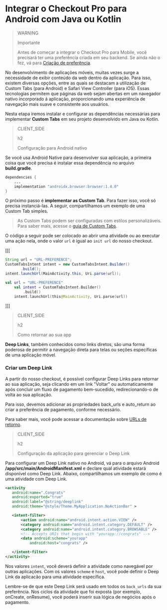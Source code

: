 # Integrar o Checkout Pro para Android com Java ou Kotlin

> WARNING
>
> Importante
>
> Antes de começar a integrar o Checkout Pro para Mobile, você precisará ter uma preferência criada em seu backend. Se ainda não o fez, vá para [Criação de preferência](/developers/pt/docs/checkout-pro/integrate-preferences).

No desenvolvimento de aplicações móveis, muitas vezes surge a necessidade de exibir conteúdo da web dentro da aplicação. Para isso, existem diversas opções, entre as quais se destacam a utilização de Custom Tabs (para Android) e Safari View Controller (para iOS). Essas tecnologias permitem que páginas da web sejam abertas em um navegador nativo incorporado á aplicação, proporcionando uma experiência de navegação mais suave e consistente aos usuários.

Nesta etapa iremos instalar e configurar as dependências necessárias para implementar **Custom Tabs** em seu projeto desenvolvido em Java ou Kotlin.

> CLIENT_SIDE
>
> h2
>
> Configuração para Android nativo

Se você usa Android Native para desenvolver sua aplicação, a primeira coisa que você precisa é instalar essa dependência no arquivo **build.gradle**.

```Java
dependencies {
    ...
    implementation "androidx.browser:browser:1.4.0"
}
```


O próximo passo é **implementar as Custom Tab**. Para fazer isso, você só precisa instanciá-las. A seguir, compartilhamos um exemplo de uma Custom Tab simples.

> As Custom Tabs podem ser configuradas com estilos personalizáveis. Para saber mais, acesse o [guia de Custom Tabs](https://developer.chrome.com/docs/android/custom-tabs/guide-get-started/).


O código a seguir pode ser colocado ao abrir uma atividade ou ao executar uma ação nela, onde o valor `url` é igual ao `init url` do nosso checkout.

[[[
```Java
String url = "URL-PREFERENCE";
CustomTabsIntent intent = new CustomTabsIntent.Builder()
       .build();
intent.launchUrl(MainActivity.this, Uri.parse(url));
```
```Kotlin
val url = "URL-PREFERENCE"
    val intent = CustomTabsIntent.Builder()
        .build()
    intent.launchUrl(this@MainActivity, Uri.parse(url))
```
]]]

> CLIENT_SIDE
>
> h2
>
> Como retornar ao sua app

**Deep Links**, também conhecidos como links diretos, são uma forma poderosa de permitir a navegação direta para telas ou seções específicas de uma aplicação móvel.

### Criar um Deep Link

A partir do nosso checkout, é possível configurar Deep Links para retornar ao sua aplicação, seja clicando em um link "Voltar" ou automaticamente após concluir um fluxo de pagamento bem-sucedido, redirecionando-o de volta ao sua aplicação.

Para isso, devemos adicionar as propriedades back_urls e auto_return ao criar a preferência de pagamento, conforme necessário.

Para saber mais, você pode acessar a documentação sobre [URLs de retorno](/developers/es/docs/checkout-pro/checkout-customization/user-interface/redirection).

> CLIENT_SIDE
>
> h2
>
> Configuração da aplicação para gerenciar o Deep Link

Para configurar um Deep Link nativo no Android, vá para o arquivo Android **/app/src/main/AndroidManifest.xml** e declare qual atividade estará disponível como Deep Link. Abaixo, compartilhamos um exemplo de como é uma atividade com Deep Link.

```AndroidManifest.xml
<activity
   android:name=".Congrats"
   android:exported="true"
   android:label="@string/deeplink"
   android:theme="@style/Theme.MyApplication.NoActionBar" >

   <intent-filter>
       <action android:name="android.intent.action.VIEW" />
       <category android:name="android.intent.category.DEFAULT" />
       <category android:name="android.intent.category.BROWSABLE" />
       <!-- Accepts URIs that begin with "yourapp://congrats" -->
       <data android:scheme="yourapp"
           android:host="congrats" />

   </intent-filter>
</activity>
```

Nos valores `intent`, você deverá definir a atividade como navegável por outras aplicações. Com os valores `scheme` e `host`, você pode definir o Deep Link da aplicacão para uma atividade específica.

Lembre-se de que este Deep Link será usado em todos os `back_urls` da sua preferência. Nos ciclos da atividade que foi exposta (por exemplo, onCreate, onResume), você poderá inserir sua lógica de negócios após o pagamento.


